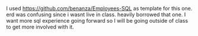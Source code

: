 I used https://github.com/benanza/Employees-SQL as template for this one.  erd was confusing since i wasnt live in class. heavily borrowed that one.  I want more sql experience going forward so I will be going outside of class to get more involved with it.
